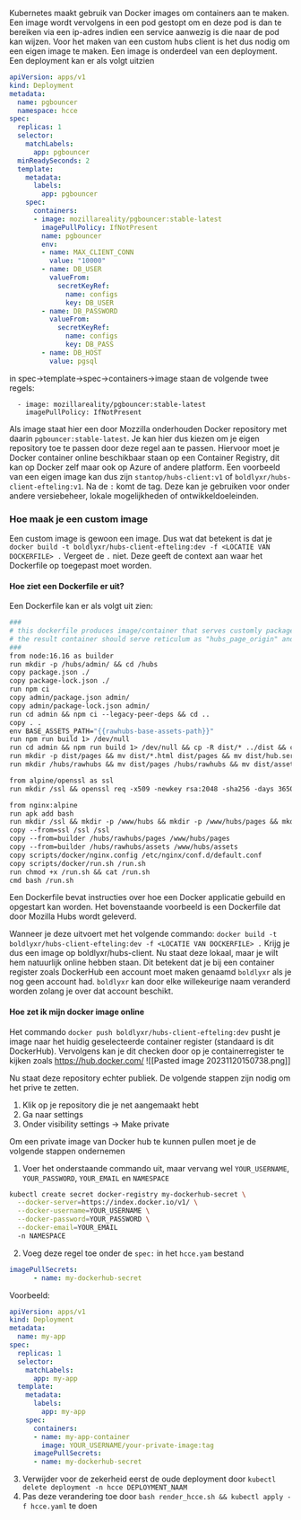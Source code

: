 
Kubernetes maakt gebruik van Docker images om containers aan te maken. Een image wordt vervolgens in een pod gestopt om en deze pod is dan te bereiken via een ip-adres indien een service aanwezig is die naar de pod kan wijzen. Voor het maken van een custom hubs client is het dus nodig om een eigen image te maken. Een image is onderdeel van een deployment. Een deployment kan er als volgt uitzien

```YAML
apiVersion: apps/v1
kind: Deployment
metadata:
  name: pgbouncer
  namespace: hcce
spec:
  replicas: 1
  selector:
    matchLabels:
      app: pgbouncer
  minReadySeconds: 2
  template:
    metadata:
      labels:
        app: pgbouncer
    spec:
      containers:
      - image: mozillareality/pgbouncer:stable-latest
        imagePullPolicy: IfNotPresent
        name: pgbouncer
        env:
        - name: MAX_CLIENT_CONN
          value: "10000"
        - name: DB_USER
          valueFrom:
            secretKeyRef:
              name: configs
              key: DB_USER
        - name: DB_PASSWORD
          valueFrom:
            secretKeyRef:
              name: configs
              key: DB_PASS
        - name: DB_HOST
          value: pgsql
```
in spec->template->spec->containers->image staan de volgende twee regels:
```
  - image: mozillareality/pgbouncer:stable-latest
	imagePullPolicy: IfNotPresent
```
Als image staat hier een door Mozzilla onderhouden Docker repository met daarin `pgbouncer:stable-latest`. Je kan hier dus kiezen om je eigen repository toe te passen door deze regel aan te passen. Hiervoor moet je Docker container online beschikbaar staan op een Container Registry, dit kan op Docker zelf maar ook op Azure of andere platform. Een voorbeeld van een eigen image kan dus zijn
`stantop/hubs-client:v1` of `boldlyxr/hubs-client-efteling:v1`. Na de `:` komt de tag. Deze kan je gebruiken voor onder andere versiebeheer, lokale mogelijkheden of ontwikkeldoeleinden. 

### Hoe maak je een custom image
Een custom image is gewoon een image. Dus wat dat betekent is dat je `docker build -t boldlyxr/hubs-client-efteling:dev -f <LOCATIE VAN DOCKERFILE> .` Vergeet de `.` niet. Deze geeft de context aan waar het Dockerfile op toegepast moet worden.  
#### Hoe ziet een Dockerfile er uit?
Een Dockerfile kan er als volgt uit zien:
```Dockerfile
###
# this dockerfile produces image/container that serves customly packaged hubs and admin static files
# the result container should serve reticulum as "hubs_page_origin" and "admin_page_origin" on (path) "/hubs/pages"
###
from node:16.16 as builder
run mkdir -p /hubs/admin/ && cd /hubs
copy package.json ./
copy package-lock.json ./
run npm ci
copy admin/package.json admin/
copy admin/package-lock.json admin/
run cd admin && npm ci --legacy-peer-deps && cd ..
copy . .
env BASE_ASSETS_PATH="{{rawhubs-base-assets-path}}"
run npm run build 1> /dev/null
run cd admin && npm run build 1> /dev/null && cp -R dist/* ../dist && cd ..
run mkdir -p dist/pages && mv dist/*.html dist/pages && mv dist/hub.service.js dist/pages && mv dist/schema.toml dist/pages          
run mkdir /hubs/rawhubs && mv dist/pages /hubs/rawhubs && mv dist/assets /hubs/rawhubs && mv dist/favicon.ico /hubs/rawhubs/pages

from alpine/openssl as ssl
run mkdir /ssl && openssl req -x509 -newkey rsa:2048 -sha256 -days 36500 -nodes -keyout /ssl/key -out /ssl/cert -subj '/CN=hubs'

from nginx:alpine
run apk add bash
run mkdir /ssl && mkdir -p /www/hubs && mkdir -p /www/hubs/pages && mkdir -p /www/hubs/assets
copy --from=ssl /ssl /ssl
copy --from=builder /hubs/rawhubs/pages /www/hubs/pages
copy --from=builder /hubs/rawhubs/assets /www/hubs/assets
copy scripts/docker/nginx.config /etc/nginx/conf.d/default.conf
copy scripts/docker/run.sh /run.sh
run chmod +x /run.sh && cat /run.sh
cmd bash /run.sh
```

Een Dockerfile bevat instructies over hoe een Docker applicatie gebuild en opgestart kan worden. Het bovenstaande voorbeeld is een Dockerfile dat door Mozilla Hubs wordt geleverd.  

Wanneer je deze uitvoert met het volgende commando:
`docker build -t boldlyxr/hubs-client-efteling:dev -f <LOCATIE VAN DOCKERFILE> .` Krijg je dus een image op boldlyxr/hubs-client. Nu staat deze lokaal, maar je wilt hem natuurlijk online hebben staan. Dit betekent dat je bij een container register zoals DockerHub een account moet maken genaamd `boldlyxr` als je nog geen account had. `boldlyxr` kan door elke willekeurige naam veranderd worden zolang je over dat account beschikt. 

#### Hoe zet ik mijn docker image online
Het commando `docker push boldlyxr/hubs-client-efteling:dev` pusht je image naar het huidig geselecteerde container register (standaard is dit DockerHub). 
Vervolgens kan je dit checken door op je containerregister te kijken zoals
https://hub.docker.com/
![[Pasted image 20231120150738.png]]

Nu staat deze repository echter publiek. De volgende stappen zijn nodig om het prive te zetten. 
1. Klik op je repository die je net aangemaakt hebt
2. Ga naar settings
3. Onder visibility settings -> Make private


Om een private image van Docker hub te kunnen pullen moet je de volgende stappen ondernemen
1. Voer het onderstaande commando uit, maar vervang wel  `YOUR_USERNAME`, `YOUR_PASSWORD`, `YOUR_EMAIL` en `NAMESPACE`
``` bash 
kubectl create secret docker-registry my-dockerhub-secret \
  --docker-server=https://index.docker.io/v1/ \
  --docker-username=YOUR_USERNAME \
  --docker-password=YOUR_PASSWORD \
  --docker-email=YOUR_EMAIL
  -n NAMESPACE
```

2. Voeg deze regel toe onder de `spec:` in het `hcce.yam` bestand
``` YAML
imagePullSecrets:
      - name: my-dockerhub-secret
```

Voorbeeld:
``` yaml
apiVersion: apps/v1
kind: Deployment
metadata:
  name: my-app
spec:
  replicas: 1
  selector:
    matchLabels:
      app: my-app
  template:
    metadata:
      labels:
        app: my-app
    spec:
      containers:
      - name: my-app-container
        image: YOUR_USERNAME/your-private-image:tag
      imagePullSecrets: 
      - name: my-dockerhub-secret
```

3. Verwijder voor de zekerheid eerst de oude deployment door `kubectl delete deployment -n hcce DEPLOYMENT_NAAM`
4. Pas deze verandering toe door `bash render_hcce.sh && kubectl apply -f hcce.yaml` te doen
